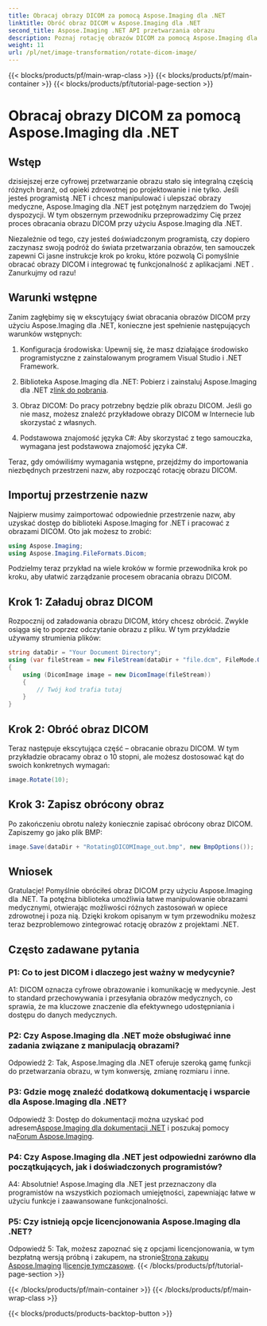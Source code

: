```yaml
---
title: Obracaj obrazy DICOM za pomocą Aspose.Imaging dla .NET
linktitle: Obróć obraz DICOM w Aspose.Imaging dla .NET
second_title: Aspose.Imaging .NET API przetwarzania obrazu
description: Poznaj rotację obrazów DICOM za pomocą Aspose.Imaging dla .NET. Przewodnik krok po kroku dotyczący manipulowania obrazami medycznymi.
weight: 11
url: /pl/net/image-transformation/rotate-dicom-image/
---
```


{{< blocks/products/pf/main-wrap-class >}}
{{< blocks/products/pf/main-container >}}
{{< blocks/products/pf/tutorial-page-section >}}

# Obracaj obrazy DICOM za pomocą Aspose.Imaging dla .NET

## Wstęp

dzisiejszej erze cyfrowej przetwarzanie obrazu stało się integralną częścią różnych branż, od opieki zdrowotnej po projektowanie i nie tylko. Jeśli jesteś programistą .NET i chcesz manipulować i ulepszać obrazy medyczne, Aspose.Imaging dla .NET jest potężnym narzędziem do Twojej dyspozycji. W tym obszernym przewodniku przeprowadzimy Cię przez proces obracania obrazu DICOM przy użyciu Aspose.Imaging dla .NET.

Niezależnie od tego, czy jesteś doświadczonym programistą, czy dopiero zaczynasz swoją podróż do świata przetwarzania obrazów, ten samouczek zapewni Ci jasne instrukcje krok po kroku, które pozwolą Ci pomyślnie obracać obrazy DICOM i integrować tę funkcjonalność z aplikacjami .NET . Zanurkujmy od razu!

## Warunki wstępne

Zanim zagłębimy się w ekscytujący świat obracania obrazów DICOM przy użyciu Aspose.Imaging dla .NET, konieczne jest spełnienie następujących warunków wstępnych:

1. Konfiguracja środowiska: Upewnij się, że masz działające środowisko programistyczne z zainstalowanym programem Visual Studio i .NET Framework.

2. Biblioteka Aspose.Imaging dla .NET: Pobierz i zainstaluj Aspose.Imaging dla .NET z[link do pobrania](https://releases.aspose.com/imaging/net/).

3. Obraz DICOM: Do pracy potrzebny będzie plik obrazu DICOM. Jeśli go nie masz, możesz znaleźć przykładowe obrazy DICOM w Internecie lub skorzystać z własnych.

4. Podstawowa znajomość języka C#: Aby skorzystać z tego samouczka, wymagana jest podstawowa znajomość języka C#.

Teraz, gdy omówiliśmy wymagania wstępne, przejdźmy do importowania niezbędnych przestrzeni nazw, aby rozpocząć rotację obrazu DICOM.

## Importuj przestrzenie nazw

Najpierw musimy zaimportować odpowiednie przestrzenie nazw, aby uzyskać dostęp do biblioteki Aspose.Imaging for .NET i pracować z obrazami DICOM. Oto jak możesz to zrobić:

```csharp
using Aspose.Imaging;
using Aspose.Imaging.FileFormats.Dicom;
```

Podzielmy teraz przykład na wiele kroków w formie przewodnika krok po kroku, aby ułatwić zarządzanie procesem obracania obrazu DICOM.

## Krok 1: Załaduj obraz DICOM

Rozpocznij od załadowania obrazu DICOM, który chcesz obrócić. Zwykle osiąga się to poprzez odczytanie obrazu z pliku. W tym przykładzie używamy strumienia plików:

```csharp
string dataDir = "Your Document Directory";
using (var fileStream = new FileStream(dataDir + "file.dcm", FileMode.Open, FileAccess.Read))
{
    using (DicomImage image = new DicomImage(fileStream))
    {
        // Twój kod trafia tutaj
    }
}
```

## Krok 2: Obróć obraz DICOM

Teraz następuje ekscytująca część – obracanie obrazu DICOM. W tym przykładzie obracamy obraz o 10 stopni, ale możesz dostosować kąt do swoich konkretnych wymagań:

```csharp
image.Rotate(10);
```

## Krok 3: Zapisz obrócony obraz

Po zakończeniu obrotu należy koniecznie zapisać obrócony obraz DICOM. Zapiszemy go jako plik BMP:

```csharp
image.Save(dataDir + "RotatingDICOMImage_out.bmp", new BmpOptions());
```

## Wniosek

Gratulacje! Pomyślnie obróciłeś obraz DICOM przy użyciu Aspose.Imaging dla .NET. Ta potężna biblioteka umożliwia łatwe manipulowanie obrazami medycznymi, otwierając możliwości różnych zastosowań w opiece zdrowotnej i poza nią. Dzięki krokom opisanym w tym przewodniku możesz teraz bezproblemowo zintegrować rotację obrazów z projektami .NET.

## Często zadawane pytania

### P1: Co to jest DICOM i dlaczego jest ważny w medycynie?

A1: DICOM oznacza cyfrowe obrazowanie i komunikację w medycynie. Jest to standard przechowywania i przesyłania obrazów medycznych, co sprawia, że ma kluczowe znaczenie dla efektywnego udostępniania i dostępu do danych medycznych.

### P2: Czy Aspose.Imaging dla .NET może obsługiwać inne zadania związane z manipulacją obrazami?

Odpowiedź 2: Tak, Aspose.Imaging dla .NET oferuje szeroką gamę funkcji do przetwarzania obrazu, w tym konwersję, zmianę rozmiaru i inne.

### P3: Gdzie mogę znaleźć dodatkową dokumentację i wsparcie dla Aspose.Imaging dla .NET?

 Odpowiedź 3: Dostęp do dokumentacji można uzyskać pod adresem[Aspose.Imaging dla dokumentacji .NET](https://reference.aspose.com/imaging/net/) i poszukaj pomocy na[Forum Aspose.Imaging](https://forum.aspose.com/).

### P4: Czy Aspose.Imaging dla .NET jest odpowiedni zarówno dla początkujących, jak i doświadczonych programistów?

A4: Absolutnie! Aspose.Imaging dla .NET jest przeznaczony dla programistów na wszystkich poziomach umiejętności, zapewniając łatwe w użyciu funkcje i zaawansowane funkcjonalności.

### P5: Czy istnieją opcje licencjonowania Aspose.Imaging dla .NET?

 Odpowiedź 5: Tak, możesz zapoznać się z opcjami licencjonowania, w tym bezpłatną wersją próbną i zakupem, na stronie[Strona zakupu Aspose.Imaging](https://purchase.aspose.com/buy) I[licencje tymczasowe](https://purchase.aspose.com/temporary-license/).
{{< /blocks/products/pf/tutorial-page-section >}}

{{< /blocks/products/pf/main-container >}}
{{< /blocks/products/pf/main-wrap-class >}}

{{< blocks/products/products-backtop-button >}}

